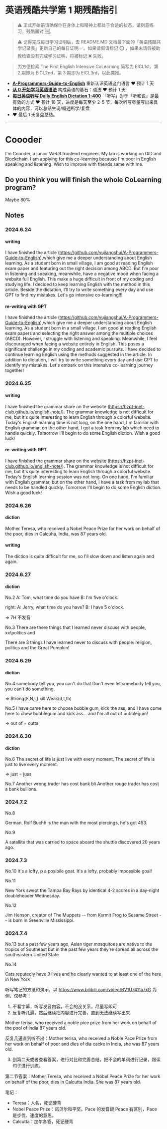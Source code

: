 # 英语残酷共学第 1 期残酷指引

> ⚠️ 正式开始前请确保你在身体上和精神上都处于合适的状态，请刻意练习，残酷面对 🆒。

> ⚠️ 记得完成每日学习证明后，去 README.MD 文档最下面的「英语残酷共学记录表」更新自己的每日证明 ✅。如果请假请标记 ⭕️ ，如果未请假被助教检查没有完成学习证明，将被标记 ❌ 失败。

> 为方便检索 The First English Intensive CoLearning 简写为 EICL1st，第 2 期即为 EICL2nd，第 3 期即为 EICL3rd，以此类推。

- [**A-Programmers-Guide-to-English**](https://github.com/yujiangshui/A-Programmers-Guide-to-English) 重新认识英语这门语言 ❤️ 预计 1 天
- [**从 0 开始学习英语语法**](https://hzpt-inet-club.github.io/english-note/) 构成英语的基石：语法 ❤️ 预计 1 天
- [**每日英语听写 Daily English Dictation 1-400**](https://www.bilibili.com/video/BV1U7411a7xG?p=3&vd_source=bc0666711d2280c24d54945ab9c11146) 「听写」对于「听和说」是最有效的方式 ❤️ 预计 18 天，进度是每天至少 2-5 节，每次听写尽量写出来具体的内容，可以总结生词/概述所学/复盘
- ❤️ 最后 1 天复盘总结。

---

# Coooder
I'm Coooder, a junior Web3 frontend engineer. My lab is working on DID and Blockchain. I am applying for this co-learning because I'm poor in English speaking and listening. Wish to improve with friends same with me.

## Do you think you will finish the whole CoLearning program?
Maybe 80%

## Notes
### 2024.6.24

#### writing
I have finished the article (https://github.com/yujiangshui/A-Programmers-Guide-to-English),which give me a deeper understanding about English learning. 
As a student born in small village, I am good at reading English exam paper and featuring out the right decision among ABCD. 
But I'm poor in listening and speaking, meanwhile, have a negative mood when facing a website full English. This make a huge difficult in front of my coding and studying life.
I decided to keep learning English with the method in this article. Beside the dictation, I'll try to write something every day and use GPT to find my mistakes.
Let's go intensive co-learning!!!

#### re-writing with GPT
I have finished the article (https://github.com/yujiangshui/A-Programmers-Guide-to-English),which give me a deeper understanding about English learning.
As a student born in a small village, I am good at reading English exam papers and selecting the right answer among the multiple choices (ABCD).
However, I struggle with listening and speaking. Meanwhile, I feel discouraged when facing a website entirely in English. This poses a significant challenge in my coding and academic pursuits.
I have decided to continue learning English using the methods suggested in the article. In addition to dictation, I will try to write something every day and use GPT to identify my mistakes.
Let's embark on this intensive co-learning journey together!

### 2024.6.25

#### writing
I have finished the grammar share on the website (https://hzpt-inet-club.github.io/english-note/). The grammar knowledge is not difficult for me, but it's quite interesting to learn English through a colorful website.
Today's English learning time is not long, on the one hand, I'm familiar with English grammar, on the other hand, I got a task from my lab which need to handle quickly.
Tomorrow I'll begin to do some English diction. Wish a good luck!

#### re-writing with GPT
I have finished the grammar share on the website (https://hzpt-inet-club.github.io/english-note/). The grammar knowledge is not difficult for me, but it's quite interesting to learn English through a colorful website.
Today's English learning session was not long. On one hand, I'm familiar with English grammar, but on the other hand, I have a task from my lab that needs to be handled quickly.
Tomorrow I'll begin to do some English diction. Wish a good luck!

### 2024.6.26

#### diction
Mother Teresa, who received a Nobel Peace Prize for her work on behalf of the poor, dies in Calcuha, India, was 87 years old.

#### writing
The diction is quite difficult for me, so I'll slow down and listen again and again.

### 2024.6.27

#### diction

No.2
A: Tom, what time do you have
B: I'm five o'clock.

right:
A: Jerry, what time do you have?
B: I have 5 o'clock.

=> 7H 不发音

No.3
There are there things that I learned never discuss with people, xx\politics and 

There are 3 things I have learned never to discuss with people: religion, politics and the Great Pumpkin!


### 2024.6.29

#### diction

No.4
somebody tell you, you can't do that
Don't even let somebody tell you, you can't do something.

=> Strong(S,N,L) kill Weak(d,t,th)

No.5
I have came here to choose bubble gum, kick the ass, and
I have come here to chew bubblegum and kick ass... and I'm all out of bubblegum!

=> out of = outta


### 2024.6.30

#### diction

No.6
The secret of life is just live with every moment. 
The secret of life is just to live every moment.

=> just = juss

No.7
Another wrong trader has cost bank bli
Another rouge trader has cost a bank bullions.


### 2024.7.2

No.8

German, Rolf Buchh is the man with the most piercings, he's got 453.

No.9

A satellite that was carried to space aboard the shuttle discovered 20 years ago.


### 2024.7.3

No.10
It's a lofty, p a posibile goat.
It's a lofty, probably impossible goal!

No.11

New York swept the Tampa Bay Rays by identical 4-2 scores in a day-night doubleheader Wednesday.

No.12

Jim Henson, creator of The Muppets -- from Kermit Frog to Sesame Street -- is born in Greenville Mississippi.


### 2024.7.4

No.13 
but a past few years ago,
Asian tiger mosquitoes are native to the tropics of Southeast but in the past few years they're spread all across the southeastern United State.

No.14

Cats reputedly have 9 lives and he clearly wanted to at least one of the here in New York

听写笔记的方法和演示，以 https://www.bilibili.com/video/BV1U7411a7xG 为例，仅参考：

1. 不看字幕，听写发音内容，不会的没关系，尽量写即可
2. 反复听几遍，然后继续把内容进行完善，直到无法继续写出来

Mother terisa, who received a noble pice prize from her work on behalf of the pool of india 87 years old.

反复几遍直到听不出：Mother terisa, who received a Noble Pace Prize from her work on behalf of poor and dies of dia cacke in India, she was 87 years old.

3. 到第二天或者查看答案，进行对比和完善总结，把不会的单词进行记录，跟读句子进行训练。

第二节答案：Mother Teresa, who received a Nobel Peace Prize for her work on behalf of the poor, dies in Calcutta India. She was 87 years old.

笔记：

- Teresa：人名，死记硬背
- Nobel Peace Prize：诺贝尔和平奖。Pace 的发音跟 Peace 有区别，Pace 是步伐、速度的意思。
- Calcutta：加尔各答，死记硬背
